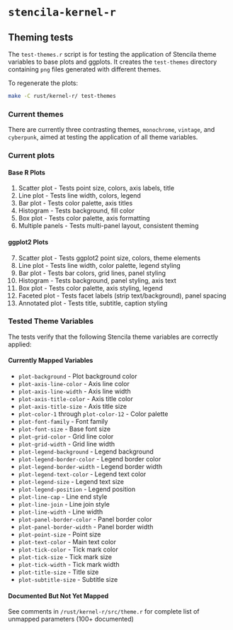# `stencila-kernel-r`

## Theming tests

The `test-themes.r` script is for testing the application of Stencila theme variables to base plots and ggplots. It creates the `test-themes` directory containing `png` files generated with different themes.

To regenerate the plots:

```bash
make -C rust/kernel-r/ test-themes
```

### Current themes

There are currently three contrasting themes, `monochrome`, `vintage`, and `cyberpunk`, aimed at testing the application of all theme variables.

### Current plots

#### Base R Plots

1. Scatter plot - Tests point size, colors, axis labels, title
2. Line plot - Tests line width, colors, legend
3. Bar plot - Tests color palette, axis titles
4. Histogram - Tests background, fill color
5. Box plot - Tests color palette, axis formatting
6. Multiple panels - Tests multi-panel layout, consistent theming

#### ggplot2 Plots

7. Scatter plot - Tests ggplot2 point size, colors, theme elements
8. Line plot - Tests line width, color palette, legend styling
9. Bar plot - Tests bar colors, grid lines, panel styling
10. Histogram - Tests background, panel styling, axis text
11. Box plot - Tests color palette, axis styling, legend
12. Faceted plot - Tests facet labels (strip text/background), panel spacing
13. Annotated plot - Tests title, subtitle, caption styling

### Tested Theme Variables

The tests verify that the following Stencila theme variables are correctly applied:

#### Currently Mapped Variables

- `plot-background` - Plot background color
- `plot-axis-line-color` - Axis line color
- `plot-axis-line-width` - Axis line width
- `plot-axis-title-color` - Axis title color
- `plot-axis-title-size` - Axis title size
- `plot-color-1` through `plot-color-12` - Color palette
- `plot-font-family` - Font family
- `plot-font-size` - Base font size
- `plot-grid-color` - Grid line color
- `plot-grid-width` - Grid line width
- `plot-legend-background` - Legend background
- `plot-legend-border-color` - Legend border color
- `plot-legend-border-width` - Legend border width
- `plot-legend-text-color` - Legend text color
- `plot-legend-size` - Legend text size
- `plot-legend-position` - Legend position
- `plot-line-cap` - Line end style
- `plot-line-join` - Line join style
- `plot-line-width` - Line width
- `plot-panel-border-color` - Panel border color
- `plot-panel-border-width` - Panel border width
- `plot-point-size` - Point size
- `plot-text-color` - Main text color
- `plot-tick-color` - Tick mark color
- `plot-tick-size` - Tick mark size
- `plot-tick-width` - Tick mark width
- `plot-title-size` - Title size
- `plot-subtitle-size` - Subtitle size

#### Documented But Not Yet Mapped

See comments in `/rust/kernel-r/src/theme.r` for complete list of unmapped parameters (100+ documented)
